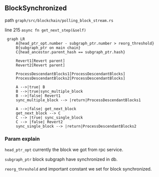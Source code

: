 ## BlockSynchronized
path `graph/src/blockchain/polling_block_stream.rs`

line 215 `async fn get_next_step(&self)`

```mermaid
 graph LR
     A{head_ptr_opt.number - subgraph_ptr.number > reorg_threshold}
     B{subgraph_ptr on main chain}
     C{head_ancestor.parent_hash == subgraph_ptr.hash}

     Revert1[Revert parent]
     Revert2[Revert parent]
    
     ProcessDescendantBlocks1[ProcessDescendantBlocks]
     ProcessDescendantBlocks2[ProcessDescendantBlocks]
     
     A -->|true| B
     B -->|true|sync_multiple_block
     B -->|false| Revert1
     sync_multiple_block --> |return|ProcessDescendantBlocks1
     
     A -->|false| get_next_block
     get_next_block --> C 
     C --> |true| sync_single_block
     C --> |false| Revert2
     sync_single_block --> |return|ProcessDescendantBlocks2
```


### Param explain
`head_ptr_opt` currently the block we got from rpc service.

`subgraph_ptr` block subgraph have synchronized in db.

`reorg_threshold` and important constant we set for block synchronized.


